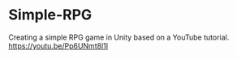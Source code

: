 # Simple-RPG
 Creating a simple RPG game in Unity based on a YouTube tutorial.
https://youtu.be/Pp6UNmt8l1I
